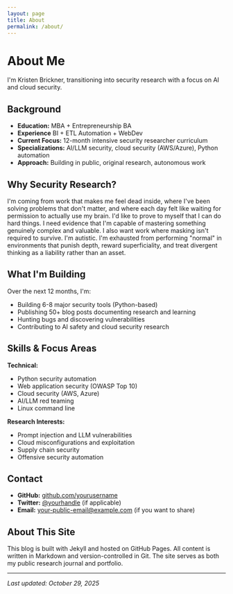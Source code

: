 ```yaml
---
layout: page
title: About
permalink: /about/
---
```


# About Me

I'm Kristen Brickner, transitioning into security research with a focus on AI and cloud security.

## Background

- **Education:** MBA + Entrepreneurship BA
- **Experience** BI + ETL Automation + WebDev
- **Current Focus:** 12-month intensive security researcher curriculum
- **Specializations:** AI/LLM security, cloud security (AWS/Azure), Python automation
- **Approach:** Building in public, original research, autonomous work

## Why Security Research?

I'm coming from work that makes me feel dead inside, where I've been solving problems that don't matter, 
and where each day felt like waiting for permission to actually use my brain. I'd like to prove to myself
that I can do hard things. I need evidence that I'm capable of mastering something genuinely complex and 
valuable. I also want work where masking isn't required to survive. I'm autistic. I'm exhausted from performing
"normal" in environments that punish depth, reward superficiality, and treat divergent thinking as a liability
rather than an asset.


## What I'm Building

Over the next 12 months, I'm:
- Building 6-8 major security tools (Python-based)
- Publishing 50+ blog posts documenting research and learning
- Hunting bugs and discovering vulnerabilities
- Contributing to AI safety and cloud security research

## Skills & Focus Areas

**Technical:**
- Python security automation
- Web application security (OWASP Top 10)
- Cloud security (AWS, Azure)
- AI/LLM red teaming
- Linux command line

**Research Interests:**
- Prompt injection and LLM vulnerabilities
- Cloud misconfigurations and exploitation
- Supply chain security
- Offensive security automation

## Contact

- **GitHub:** [github.com/yourusername](https://github.com/kbrickz)
- **Twitter:** [@yourhandle](https://twitter.com/kaybrickz) (if applicable)
- **Email:** your-public-email@example.com (if you want to share)

## About This Site

This blog is built with Jekyll and hosted on GitHub Pages. All content is written in Markdown and version-controlled in Git. The site serves as both my public research journal and portfolio.

---

*Last updated: October 29, 2025*
```
